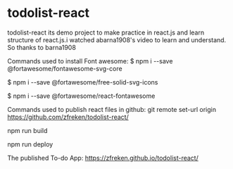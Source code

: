# todolist-react

todolist-react
its demo project to make practice in react.js and learn structure of react.js.i watched abarna1908's video to learn and understand. So thanks to barna1908  

Commands used to install Font awesome:
$ npm i --save @fortawesome/fontawesome-svg-core

$ npm i --save @fortawesome/free-solid-svg-icons

$ npm i --save @fortawesome/react-fontawesome

Commands used to publish react files in github:
git remote set-url origin https://github.com/zfreken/todolist-react/

npm run build

npm run deploy

The published To-do App:
https://zfreken.github.io/todolist-react/
